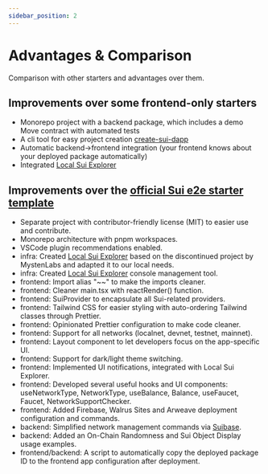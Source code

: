 ```yaml
---
sidebar_position: 2
---
```


# Advantages & Comparison

Comparison with other starters and advantages over them.

## Improvements over some frontend-only starters

- Monorepo project with a backend package, which includes a demo Move contract with automated tests
- A cli tool for easy project creation [create-sui-dapp](https://github.com/kkomelin/create-sui-dapp)
- Automatic backend->frontend integration (your frontend knows about your deployed package automatically)
- Integrated [Local Sui Explorer](https://github.com/kkomelin/sui-explorer)

## Improvements over the [official Sui e2e starter template](https://github.com/MystenLabs/sui/tree/main/sdk/create-dapp)

- Separate project with contributor-friendly license (MIT) to easier use and contribute.
- Monorepo architecture with pnpm workspaces.
- VSCode plugin recommendations enabled.
- infra: Created [Local Sui Explorer](https://github.com/kkomelin/sui-explorer) based on the discontinued project by MystenLabs and adapted it to our local needs.
- infra: Created [Local Sui Explorer](https://github.com/kkomelin/sui-explorer) console management tool.
- frontend: Import alias "~~" to make the imports cleaner.
- frontend: Cleaner main.tsx with reactRender() function.
- frontend: SuiProvider to encapsulate all Sui-related providers.
- frontend: Tailwind CSS for easier styling with auto-ordering Tailwind classes through Prettier.
- frontend: Opinionated Prettier configuration to make code cleaner.
- frontend: Support for all networks (localnet, devnet, testnet, mainnet).
- frontend: Layout component to let developers focus on the app-specific UI.
- frontend: Support for dark/light theme switching.
- frontend: Implemented UI notifications, integrated with Local Sui Explorer.
- frontend: Developed several useful hooks and UI components: useNetworkType, NetworkType, useBalance, Balance, useFaucet, Faucet, NetworkSupportChecker.
- frontend: Added Firebase, Walrus Sites and Arweave deployment configuration and commands.
- backend: Simplified network management commands via [Suibase](https://suibase.io/).
- backend: Added an On-Chain Randomness and Sui Object Display usage examples.
- frontend/backend: A script to automatically copy the deployed package ID to the frontend app configuration after deployment.
